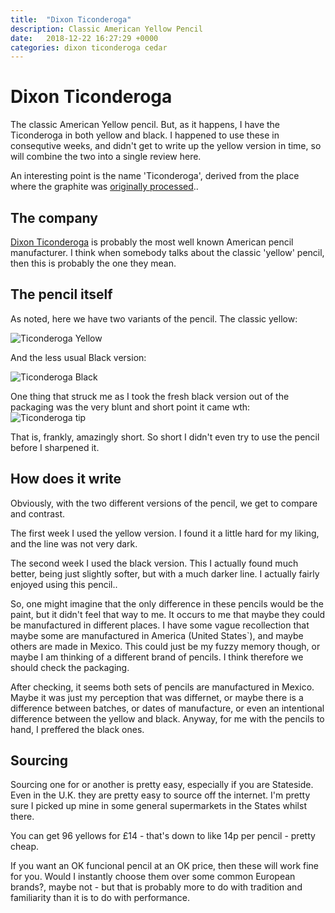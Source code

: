 ```yaml
---
title:  "Dixon Ticonderoga"
description: Classic American Yellow Pencil
date:   2018-12-22 16:27:29 +0000
categories: dixon ticonderoga cedar
---
```


# Dixon Ticonderoga

The classic American Yellow pencil. But, as it happens, I have the Ticonderoga in both yellow and black.
I happened to use these in consequtive weeks, and didn't get to write up the yellow version in time, so
will combine the two into a single review here.

An interesting point is the name 'Ticonderoga', derived from the place where the graphite was
[originally processed](https://en.wikipedia.org/wiki/Dixon_Ticonderoga_Company)..

## The company

[Dixon Ticonderoga](http://www.dixonticonderoga.com) is probably the most well known
American pencil manufacturer. I think when somebody talks about the classic 'yellow'
pencil, then this is probably the one they mean.

## The pencil itself

As noted, here we have two variants of the pencil. The classic yellow:

![Ticonderoga Yellow]({{site.url}}/images/ticon_yellow.jpg)

And the less usual Black version:

![Ticonderoga Black]({{site.url}}/images/ticon_black.jpg)

One thing that struck me as I took the fresh black version out of the packaging
was the very blunt and short point it came wth:
![Ticonderoga tip]({{site.url}}/images/ticon_black_tip.jpb)

That is, frankly, amazingly short. So short I didn't even try to use the pencil before
I sharpened it.

## How does it write

Obviously, with the two different versions of the pencil, we get to compare and contrast.

The first week I used the yellow version. I found it a little hard for my liking, and the line
was not very dark.

The second week I used the black version. This I actually found much better, being just slightly
softer, but with a much darker line. I actually fairly enjoyed using this pencil..

So, one might imagine that the only difference in these pencils would be the paint, but it didn't feel
that way to me. It occurs to me that maybe they could be manufactured in different places. I have some
vague recollection that maybe some are manufactured in America (United States`), and maybe others are
made in Mexico. This could just be my fuzzy memory though, or maybe I am thinking of a different brand
of pencils. I think therefore we should check the packaging.

After checking, it seems both sets of pencils are manufactured in Mexico. Maybe it was just my perception
that was differnet, or maybe there is a difference between batches, or dates of manufacture, or even an
intentional difference between the yellow and black. Anyway, for me with the pencils to hand, I preffered
the black ones.

## Sourcing

Sourcing one for or another is pretty easy, especially if you are Stateside. Even in the U.K. they are
pretty easy to source off the internet. I'm pretty sure I picked up mine in some general supermarkets in the
States whilst there.

You can get 96 yellows for £14 - that's down to like 14p per pencil - pretty cheap.

If you want an OK funcional pencil at an OK price, then these will work fine for you.
Would I instantly choose them over some common European brands?, maybe not - but that is probably
more to do with tradition and familiarity than it is to do with performance.
